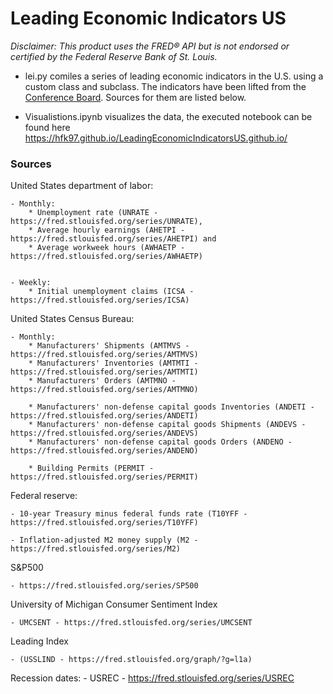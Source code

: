 # Leading Economic Indicators US

*Disclaimer: This product uses the FRED® API but is not endorsed or certified by the Federal Reserve Bank of St. Louis.*

- lei.py comiles a series of leading economic indicators in the U.S. using a custom class and subclass. The indicators have been lifted from the [Conference Board](https://en.wikipedia.org/wiki/Conference_Board_Leading_Economic_Index). Sources for them are listed below.

- Visualistions.ipynb visualizes the data, the executed notebook can be found here https://hfk97.github.io/LeadingEconomicIndicatorsUS.github.io/


### Sources

United States department of labor:
    
    - Monthly:
        * Unemployment rate (UNRATE - https://fred.stlouisfed.org/series/UNRATE),
        * Average hourly earnings (AHETPI - https://fred.stlouisfed.org/series/AHETPI) and
        * Average workweek hours (AWHAETP - https://fred.stlouisfed.org/series/AWHAETP) 
    
    
    - Weekly:
        * Initial unemployment claims (ICSA - https://fred.stlouisfed.org/series/ICSA)

United States Census Bureau:

    - Monthly:
        * Manufacturers' Shipments (AMTMVS - https://fred.stlouisfed.org/series/AMTMVS)
        * Manufacturers' Inventories (AMTMTI - https://fred.stlouisfed.org/series/AMTMTI)
        * Manufacturers' Orders (AMTMNO - https://fred.stlouisfed.org/series/AMTMNO)
    
        * Manufacturers' non-defense capital goods Inventories (ANDETI - https://fred.stlouisfed.org/series/ANDETI)
        * Manufacturers' non-defense capital goods Shipments (ANDEVS - https://fred.stlouisfed.org/series/ANDEVS)
        * Manufacturers' non-defense capital goods Orders (ANDENO - https://fred.stlouisfed.org/series/ANDENO)
    
        * Building Permits (PERMIT - https://fred.stlouisfed.org/series/PERMIT)

Federal reserve:

    - 10-year Treasury minus federal funds rate (T10YFF - https://fred.stlouisfed.org/series/T10YFF)
    
    - Inflation-adjusted M2 money supply (M2 - https://fred.stlouisfed.org/series/M2)

S&P500

    - https://fred.stlouisfed.org/series/SP500

University of Michigan Consumer Sentiment Index
    
    - UMCSENT - https://fred.stlouisfed.org/series/UMCSENT


Leading Index

    - (USSLIND - https://fred.stlouisfed.org/graph/?g=l1a)
    
    
Recession dates:
    - USREC - https://fred.stlouisfed.org/series/USREC
